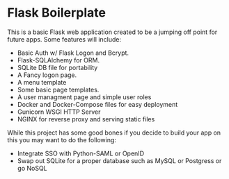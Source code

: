 # Flask Boilerplate

This is a basic Flask web application created to be a jumping off point for future apps. Some features will include:
- Basic Auth w/ Flask Logon and Bcrypt.
- Flask-SQLAlchemy for ORM.
- SQLite DB file for portability
- A Fancy logon page.
- A menu template
- Some basic page templates.
- A user managment page and simple user roles
- Docker and Docker-Compose files for easy deployment
- Gunicorn WSGI HTTP Server
- NGINX for reverse proxy and serving static files

While this project has some good bones if you decide to build your app on this you may want to do the following:
- Integrate SSO with Python-SAML or OpenID
- Swap out SQLite for a proper database such as MySQL or Postgress or go NoSQL
